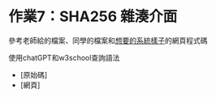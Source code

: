 # 作業7：SHA256 雜湊介面
參考老師給的檔案、同學的檔案和[想要的系統樣子](https://andersbrownworth.com/blockchain/hash)的網頁程式碼

使用chatGPT和w3school查詢語法
- [原始碼]
- [網頁]